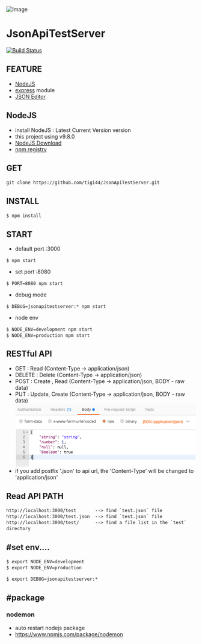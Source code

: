 ![Image](./public/favicon.ico)
# JsonApiTestServer
[![Build Status](https://travis-ci.org/tigi44/JsonApiTestServer.svg?branch=PANodeJSServer)](https://travis-ci.org/tigi44/JsonApiTestServer)

## FEATURE
- [NodeJS](https://nodejs.org)
- [express](https://www.npmjs.com/package/express) module
- [JSON Editor](https://github.com/josdejong/jsoneditor)

## NodeJS
- install NodeJS : Latest Current Version version
- this project using v9.8.0
- [NodeJS Download](https://nodejs.org/en/download/current/)
- [npm registry](https://www.npmjs.com)

## GET
```
git clone https://github.com/tigi44/JsonApiTestServer.git
```

## INSTALL
```
$ npm install
```

## START
- default port :3000
```
$ npm start
```
- set port :8080
```
$ PORT=8080 npm start
```
- debug mode
```
$ DEBUG=jsonapitestserver:* npm start
```
- node env
```
$ NODE_ENV=development npm start
$ NODE_ENV=production npm start
```

## RESTful API
- GET : Read (Content-Type -> application/json)
- DELETE : Delete (Content-Type -> application/json)
- POST : Create , Read (Content-Type -> application/json, BODY - raw data)
- PUT : Update, Create (Content-Type -> application/json, BODY - raw data)
![Image](./public/readmeImage/example_post_body.png)
- if you add postfix '.json' to api url, the 'Content-Type' will be changed to 'application/json'

## Read API PATH
```
http://localhost:3000/test       --> find `test.json` file
http://localhost:3000/test.json  --> find `test.json` file
http://localhost:3000/test/      --> find a file list in the `test` directory
```

## #set env....
```
$ export NODE_ENV=development
$ export NODE_ENV=production
```
```
$ export DEBUG=jsonapitestserver:*
```

## #package
### nodemon
- auto restart nodejs package
- https://www.npmjs.com/package/nodemon
